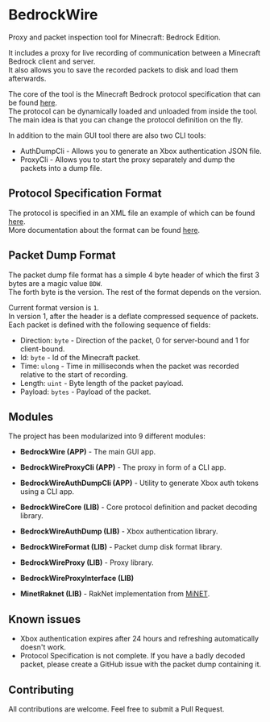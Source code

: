 # BedrockWire

Proxy and packet inspection tool for Minecraft: Bedrock Edition.

It includes a proxy for live recording of communication between a Minecraft Bedrock client and server.  
It also allows you to save the recorded packets to disk and load them afterwards.

The core of the tool is the Minecraft Bedrock protocol specification that can be found [here](MCPEProtocol.xml).  
The protocol can be dynamically loaded and unloaded from inside the tool. The main idea is that you can change the protocol definition on the fly.  

In addition to the main GUI tool there are also two CLI tools:
- AuthDumpCli - Allows you to generate an Xbox authentication JSON file.
- ProxyCli - Allows you to start the proxy separately and dump the packets into a dump file.

## Protocol Specification Format
The protocol is specified in an XML file an example of which can be found [here](MCPEProtocol.xml).  
More documentation about the format can be found [here](PROTOCOL_SPEC.md).

## Packet Dump Format
The packet dump file format has a simple 4 byte header of which the first 3 bytes are a magic value `BDW`.  
The forth byte is the version. The rest of the format depends on the version.

Current format version is `1`.  
In version 1, after the header is a deflate compressed sequence of packets.  
Each packet is defined with the following sequence of fields:
 - Direction: `byte` - Direction of the packet, 0 for server-bound and 1 for client-bound.
 - Id: `byte` - Id of the Minecraft packet.
 - Time: `ulong` - Time in milliseconds when the packet was recorded relative to the start of recording.
 - Length: `uint` - Byte length of the packet payload.
 - Payload: `bytes` - Payload of the packet.

## Modules

The project has been modularized into 9 different modules:
- **BedrockWire (APP)** - The main GUI app. 
- **BedrockWireProxyCli (APP)** - The proxy in form of a CLI app.
- **BedrockWireAuthDumpCli (APP)** - Utility to generate Xbox auth tokens using a CLI app.


- **BedrockWireCore (LIB)** - Core protocol definition and packet decoding library.
- **BedrockWireAuthDump (LIB)** - Xbox authentication library.
- **BedrockWireFormat (LIB)** - Packet dump disk format library.
- **BedrockWireProxy (LIB)** - Proxy library.
- **BedrockWireProxyInterface (LIB)** 
- **MinetRaknet (LIB)** - RakNet implementation from [MiNET](https://github.com/NiclasOlofsson/MiNET/).

## Known issues
- Xbox authentication expires after 24 hours and refreshing automatically doesn't work.
- Protocol Specification is not complete. If you have a badly decoded packet, please create a GitHub issue with the packet dump containing it.

## Contributing
All contributions are welcome. Feel free to submit a Pull Request.